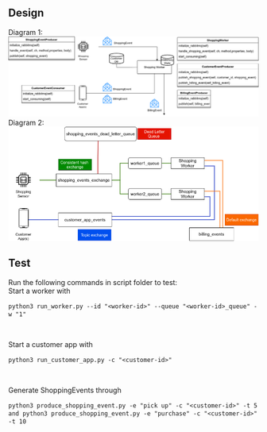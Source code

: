 ## Design
Diagram 1:
<br/>
![Diagram 1](https://github.com/PSS1998/Cloud-Software-and-Systems-Course/blob/8a365a46669cf88fb213ec4bcc51d021e151348b/Design%20principles%20and%20practices/RabbitMQ/exercise_instructions_diagrams_01.png)
<br/>
Diagram 2:
<br/>
![Diagram 2](https://github.com/PSS1998/Cloud-Software-and-Systems-Course/blob/8a365a46669cf88fb213ec4bcc51d021e151348b/Design%20principles%20and%20practices/RabbitMQ/exercise_instructions_diagrams_02.png)
<br/>
## Test
Run the following commands in script folder to test:<br/>
Start a worker with 
```
python3 run_worker.py --id "<worker-id>" --queue "<worker-id>_queue" -w "1"
```
<br/>

Start a customer app with 
```
python3 run_customer_app.py -c "<customer-id>"
```

<br/>

Generate ShoppingEvents through 
```
python3 produce_shopping_event.py -e "pick up" -c "<customer-id>" -t 5 and python3 produce_shopping_event.py -e "purchase" -c "<customer-id>" -t 10
```

<br/>
